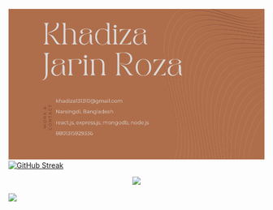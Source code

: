 ![Header](./khadizajarin.png)
[![GitHub Streak](https://streak-stats.demolab.com?user=khadizajarin&theme=highcontrast&hide_border=true&border_radius=6.1&date_format=M%20j%5B%2C%20Y%5D&card_width=1000)](https://git.io/streak-stats)

<p align="center">
  <a href="https://skillicons.dev">
    <img src="https://skillicons.dev/icons?i=vscode,git,github,js,css,tailwind,react,nodejs,express,dotnet,mongodb,vercel,netlify,latex" />
  </a>
</p>


![](http://github-profile-summary-cards.vercel.app/api/cards/profile-details?username=vn7n24fzkq&theme=solarized&width=1000)
<!--
**khadizajarin/khadizajarin** is a ✨ _special_ ✨ repository because its `README.md` (this file) appears on your GitHub profile.

Here are some ideas to get you started:

- 🔭 I’m currently working on ...
- 🌱 I’m currently learning ...
- 👯 I’m looking to collaborate on ...
- 🤔 I’m looking for help with ...
- 💬 Ask me about ...
- 📫 How to reach me: ...
- 😄 Pronouns: ...
- ⚡ Fun fact: ...
-->
